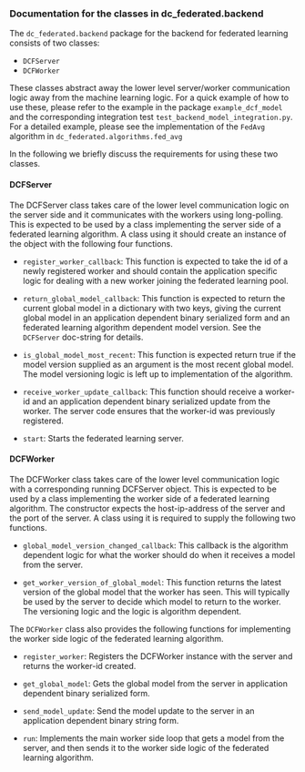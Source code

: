 ### Documentation for the classes in dc_federated.backend

The `dc_federated.backend` package for the backend for federated learning consists of two classes:

- `DCFServer`
- `DCFWorker` 

These classes abstract away the lower level server/worker communication logic away from the machine learning logic. For a quick example of how to use these, please refer to the example in the package `example_dcf_model` and the corresponding integration test `test_backend_model_integration.py`. For a detailed example, please see the implementation of the `FedAvg` algorithm in `dc_federated.algorithms.fed_avg`

In the following we briefly discuss the requirements for using these two classes. 

#### DCFServer

The DCFServer class takes care of the lower level communication logic on the server side and it communicates with the workers using long-polling. This is expected to be used by a class implementing the server side of a federated learning algorithm.  A class using it should create an instance of the object with the following four functions.  

- `register_worker_callback`: This function is expected to take the id of a newly registered worker and should contain the application specific logic for dealing with a new worker joining the federated learning pool.

- `return_global_model_callback`: This function is expected to return the current global model in a dictionary with two keys, giving the current global model in an application dependent binary serialized form and an federated learning algorithm dependent model version. See the `DCFServer` doc-string for details.

- `is_global_model_most_recent`: This function is expected return true if the
model version supplied as an argument is the most recent global model. The model versioning logic is left up to implementation of the algorithm.

- `receive_worker_update_callback`: This function should receive a worker-id and an application dependent binary serialized update from the worker. The server code ensures that the worker-id was previously registered. 

- `start`: Starts the federated learning server.



#### DCFWorker

The DCFWorker class takes care of the lower level communication logic with a corresponding running DCFServer object. This is expected to be used by a class implementing the worker side of a federated learning algorithm. The constructor expects the host-ip-address of the server and the port of the server. A class using it is required to supply the following two functions.

- `global_model_version_changed_callback`: This callback is the algorithm dependent logic for what the worker should do when it receives a model from the server.

- `get_worker_version_of_global_model`: This function returns the latest version of the global model that the worker has seen. This will typically be used by the server to decide which model to return to the worker. The versioning logic and the logic is algorithm dependent.

The `DCFWorker` class also provides the following functions for implementing the worker side logic of the federated learning algorithm.

- `register_worker`: Registers the DCFWorker instance with the server and returns the worker-id created.

- `get_global_model`: Gets the global model from the server in application dependent binary serialized form.  

- `send_model_update`: Send the model update to the server in an application dependent binary string form.

- `run`: Implements the main worker side loop that gets a model from the server, and then sends it to the worker side logic of the federated learning algorithm.     

